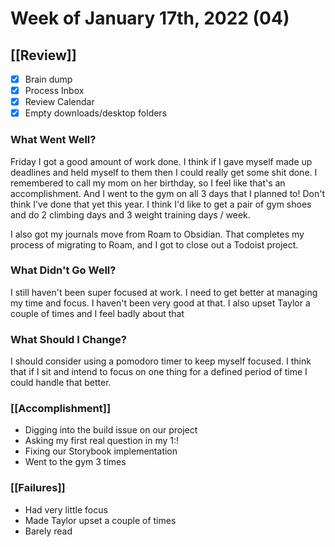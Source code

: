 # Week of January 17th, 2022 (04)

## [[Review]]

- [x] Brain dump
- [x] Process Inbox
- [x] Review Calendar
- [x] Empty downloads/desktop folders

### What Went Well?

Friday I got a good amount of work done. I think if I gave myself made up deadlines and held myself to them then I could really get some shit done. I remembered to call my mom on her birthday, so I feel like that's an accomplishment. And I went to the gym on all 3 days that I planned to! Don't think I've done that yet this year. I think I'd like to get a pair of gym shoes and do 2 climbing days and 3 weight training days / week. 

I also got my journals move from Roam to Obsidian. That completes my process of migrating to Roam, and I got to close out a Todoist project. 

### What Didn't Go Well?

I still haven't been super focused at work. I need to get better at managing my time and focus. I haven't been very good at that. I also upset Taylor a couple of times and I feel badly about that

### What Should I Change?

I should consider using a pomodoro timer to keep myself focused. I think that if I sit and intend to focus on one thing for a defined period of time I could handle that better.

### [[Accomplishment]]

- Digging into the build issue on our project
- Asking my first real question in my 1:!
- Fixing our Storybook implementation
- Went to the gym 3 times

### [[Failures]]

- Had very little focus
- Made Taylor upset a couple of times
- Barely read
